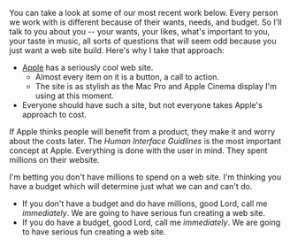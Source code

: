 You can take a look at some of our most recent work below. Every person we work with is different because of their wants, needs, and budget. So I'll talk to you about you -- your wants, your likes, what's important to you, your taste in music, all sorts of questions that will seem odd because you just want a web site build. Here's why I take that approach:

 *  [Apple](http://apple.com) has a seriously cool web site.
	*  Almost every item on it is a button, a call to action. 
	* The site is as stylish as the Mac Pro and Apple Cinema display I'm using at this moment.
*  Everyone should have such a site, but not everyone takes Apple's approach to cost. 
 
If Apple thinks people will benefit from a product, they make it and worry about the costs later. The *Human Interface Guidlines* is the most important concept at Apple. Everything is done with the user in mind. They spent millions on their website. 

I'm betting you don't have millions to spend on a web site. I'm thinking you have a budget which will determine just what we can and can't do. 

*   If you don't have a budget and do have millions, good Lord, call me *immediately*. We are going to have serious fun creating a web site. 
*    If you do have a budget, good Lord, call me *immediately*. We are going to have serious fun creating a web site.
